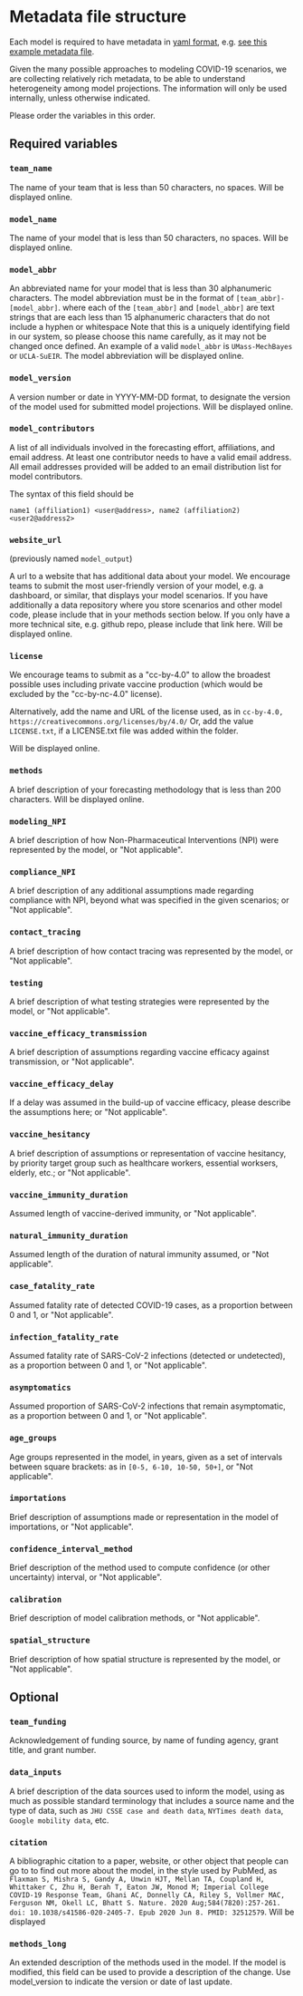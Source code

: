 # Metadata file structure

Each model is required to have metadata in 
[yaml format](https://docs.ansible.com/ansible/latest/reference_appendices/YAMLSyntax.html), 
e.g. [see this example metadata file](https://github.com/midas-network/covid19-scenario-modeling-hub/blob/master/data-processed/MyTeam-MyModel/metadata-MyTeam-MyModel.txt).

Given the many possible approaches to modeling COVID-19 scenarios, we are collecting relatively rich metadata, to be able to understand heterogeneity among model projections. The information will only be used internally, unless otherwise indicated. 

Please order the variables in this order.

## Required variables

### `team_name`

The name of your team that is less than 50 characters, no spaces. Will be displayed online. 

### `model_name`

The name of your model that is less than 50 characters, no spaces. Will be displayed online.

### `model_abbr`

An abbreviated name for your model that is less than 30 alphanumeric characters. The model abbreviation must be in the format of `[team_abbr]-[model_abbr]`. where each of the `[team_abbr]` and `[model_abbr]` are text strings that are each less than 15 alphanumeric characters that do not include a hyphen or whitespace  Note that this is a uniquely identifying field in our system, so please choose this name carefully, as it may not be changed once defined. An example of a valid `model_abbr` is `UMass-MechBayes` or `UCLA-SuEIR`. The model abbreviation will be displayed online. 

### `model_version`

A version number or date in YYYY-MM-DD format, to designate the version of the model used for submitted model projections. Will be displayed online. 

### `model_contributors`

A list of all individuals involved in the forecasting effort,
affiliations, and email address.
At least one contributor needs to have a valid email address. 
All email addresses provided will be added to 
an email distribution list for model contributors.

The syntax of this field should be 

    name1 (affiliation1) <user@address>, name2 (affiliation2) <user2@address2>

### `website_url`

(previously named `model_output`)

A url to a website that has additional data about your model. 
We encourage teams to submit the most user-friendly version of your 
model, e.g. a dashboard, or similar, that displays your model scenarios. 
If you have additionally a data repository
where you store scenarios and other model code, 
please include that in your methods section below. 
If you only have a more technical site, e.g. github repo, 
please include that link here. 
Will be displayed online. 

### `license`

We encourage teams to submit as a "cc-by-4.0" to allow the broadest possible uses
including private vaccine production 
(which would be excluded by the "cc-by-nc-4.0" license). 

Alternatively, add the name and URL of the license used, as in `cc-by-4.0, https://creativecommons.org/licenses/by/4.0/`
Or, add the value `LICENSE.txt`, if a LICENSE.txt file was added within the folder.

Will be displayed online. 

### `methods`

A brief description of your forecasting methodology that is less than 200 
characters. Will be displayed online. 

### `modeling_NPI`

A brief description of how Non-Pharmaceutical Interventions (NPI) were represented by the model, or "Not applicable".

### `compliance_NPI`

A brief description of any additional assumptions made regarding compliance with NPI, beyond what was specified in the given scenarios; or "Not applicable".

### `contact_tracing`

A brief description of how contact tracing was represented by the model, or "Not applicable".

### `testing`

A brief description of what testing strategies were represented by the model, or "Not applicable".

### `vaccine_efficacy_transmission`

A brief description of assumptions regarding vaccine efficacy against transmission, or "Not applicable".

### `vaccine_efficacy_delay`

If a delay was assumed in the build-up of vaccine efficacy, please describe the assumptions here; or "Not applicable".

### `vaccine_hesitancy`

A brief description of assumptions or representation of vaccine hesitancy, by priority target group such as healthcare workers, essential worksers, elderly, etc.; or "Not applicable". 

### `vaccine_immunity_duration`

Assumed length of vaccine-derived immunity, or "Not applicable".

### `natural_immunity_duration`

Assumed length of the duration of natural immunity assumed, or "Not applicable".

### `case_fatality_rate`

Assumed fatality rate of detected COVID-19 cases, as a proportion between 0 and 1, or "Not applicable".

### `infection_fatality_rate`

Assumed fatality rate of SARS-CoV-2 infections (detected or undetected), as a proportion between 0 and 1, or "Not applicable".

### `asymptomatics`

Assumed proportion of SARS-CoV-2 infections that remain asymptomatic, as a proportion between 0 and 1, or "Not applicable". 

### `age_groups`

Age groups represented in the model, in years, given as a set of intervals between square brackets: as in `[0-5, 6-10, 10-50, 50+]`, or "Not applicable".

### `importations`

Brief description of assumptions made or representation in the model of importations, or "Not applicable".

### `confidence_interval_method`

Brief description of the method used to compute confidence (or other uncertainty) interval, or "Not applicable".

### `calibration`

Brief description of model calibration methods, or "Not applicable".

### `spatial_structure`

Brief description of how spatial structure is represented by the model, or "Not applicable".

## Optional

### `team_funding`

Acknowledgement of funding source, by name of funding agency, grant title, and grant number. 

### `data_inputs`

A brief description of the data sources used to inform the model, using as much as possible standard terminology that includes a source name and the type of data, such as `JHU CSSE case and death data`, `NYTimes death data`, `Google mobility data`, etc. 

### `citation`

A bibliographic citation to a paper, website, or other object that people can go to to find out more about the model, in the style used by PubMed, as `Flaxman S, Mishra S, Gandy A, Unwin HJT, Mellan TA, Coupland H, Whittaker C, Zhu H, Berah T, Eaton JW, Monod M; Imperial College COVID-19 Response Team, Ghani AC, Donnelly CA, Riley S, Vollmer MAC, Ferguson NM, Okell LC, Bhatt S. Nature. 2020 Aug;584(7820):257-261. doi: 10.1038/s41586-020-2405-7. Epub 2020 Jun 8. PMID: 32512579`. Will be displayed

### `methods_long`

An extended description of the methods used in the model. 
If the model is modified, this field can be used to provide a description of the change. Use model_version to indicate the version or date of last update. 
